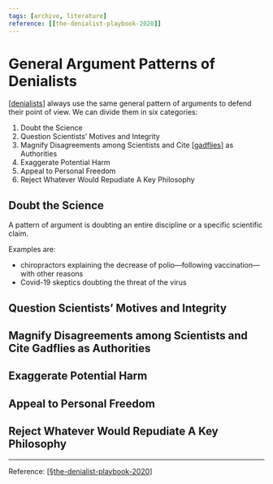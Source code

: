 ```yaml
---
tags: [archive, literature]
reference: [[the-denialist-playbook-2020]]
---
```


# General Argument Patterns of Denialists

[[denialists]] always use the same general pattern of arguments to defend their point of view. We can divide them in six categories:

  1. Doubt the Science
  2. Question Scientists’ Motives and Integrity
  3. Magnify Disagreements among Scientists and Cite [[gadflies]] as Authorities
  4. Exaggerate Potential Harm
  5. Appeal to Personal Freedom
  6. Reject Whatever Would Repudiate A Key Philosophy

## Doubt the Science
A pattern of argument is doubting an entire discipline or a specific scientific claim. 

Examples are:
- chiropractors explaining the decrease of polio—following vaccination—with other reasons
- Covid-19 skeptics doubting the threat of the virus

## Question Scientists’ Motives and Integrity

## Magnify Disagreements among Scientists and Cite Gadflies as Authorities

## Exaggerate Potential Harm

## Appeal to Personal Freedom

## Reject Whatever Would Repudiate A Key Philosophy

---

Reference: [[§the-denialist-playbook-2020]]

[//begin]: # "Autogenerated link references for markdown compatibility"
[denialists]: ../3-literature/denialists "Denialists"
[gadflies]: ../3-literature/gadflies "Gadflies"
[§the-denialist-playbook-2020]: ../2-fleeting/§the-denialist-playbook-2020 "The Denialist Playbook (2020)"
[//end]: # "Autogenerated link references"